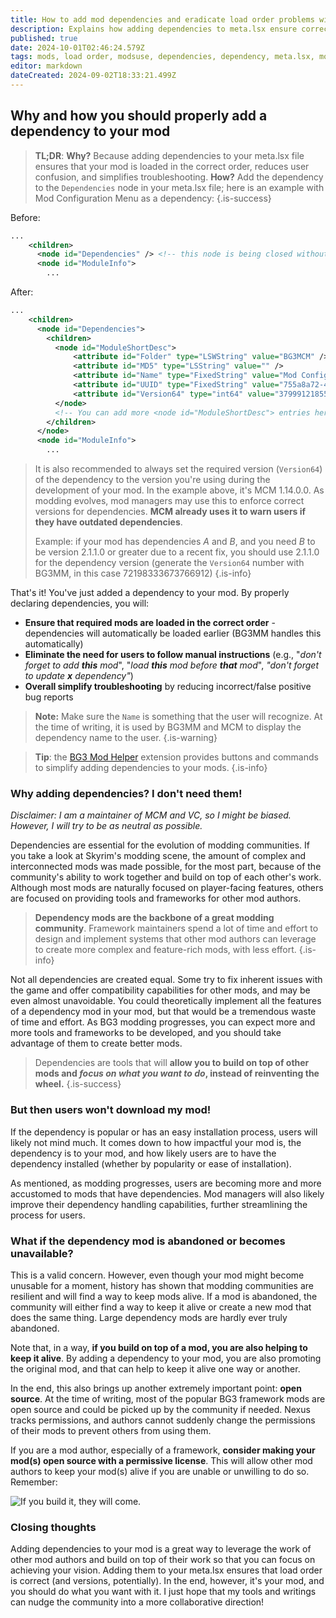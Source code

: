 ```yaml
---
title: How to add mod dependencies and eradicate load order problems with your mods
description: Explains how adding dependencies to meta.lsx ensure correct loading order, reduce user confusion, and simplify troubleshooting. The guide also addresses common concerns about dependencies, such as user reluctance and abandoned mods.
published: true
date: 2024-10-01T02:46:24.579Z
tags: mods, load order, modsuse, dependencies, dependency, meta.lsx, mod dependency, deps
editor: markdown
dateCreated: 2024-09-02T18:33:21.499Z
---
```


## Why and how you should properly add a dependency to your mod

> **TL;DR**:
> **Why?** Because adding dependencies to your meta.lsx file ensures that your mod is loaded in the correct order, reduces user confusion, and simplifies troubleshooting.
> **How?** Add the dependency to the `Dependencies` node in your meta.lsx file; here is an example with Mod Configuration Menu as a dependency:
> {.is-success}

Before:
```xml
...
    <children>
      <node id="Dependencies" /> <!-- this node is being closed without any children -->
      <node id="ModuleInfo">
        ...
```

After:
```xml
...
    <children>
      <node id="Dependencies">
        <children>
          <node id="ModuleShortDesc">
              <attribute id="Folder" type="LSWString" value="BG3MCM" />
              <attribute id="MD5" type="LSString" value="" />
              <attribute id="Name" type="FixedString" value="Mod Configuration Menu" />
              <attribute id="UUID" type="FixedString" value="755a8a72-407f-4f0d-9a33-274ac0f0b53d" />
              <attribute id="Version64" type="int64" value="37999121855938560" />
          </node>
          <!-- You can add more <node id="ModuleShortDesc"> entries here for additional dependencies, if needed -->
        </children>
      </node>
      <node id="ModuleInfo">
        ...
```

> It is also recommended to always set the required version (`Version64`) of the dependency to the version you're using during the development of your mod. In the example above, it's MCM 1.14.0.0.
> As modding evolves, mod managers may use this to enforce correct versions for dependencies. **MCM already uses it to warn users if they have outdated dependencies**.
>
> Example: if your mod has dependencies *A* and *B*, and you need *B* to be version 2.1.1.0 or greater due to a recent fix, you should use 2.1.1.0 for the dependency version (generate the `Version64` number with BG3MM, in this case 72198333673766912)
{.is-info}

That's it! You've just added a dependency to your mod. By properly declaring dependencies, you will:

- **Ensure that required mods are loaded in the correct order** - dependencies will automatically be loaded earlier (BG3MM handles this automatically)
- **Eliminate the need for users to follow manual instructions** (e.g., "*don't forget to add **this** mod*", "*load **this** mod before **that** mod*", *"don't forget to update **x** dependency"*)
- **Overall simplify troubleshooting** by reducing incorrect/false positive bug reports

> **Note:** Make sure the `Name` is something that the user will recognize. At the time of writing, it is used by BG3MM and MCM to display the dependency name to the user.
> {.is-warning}

> **Tip**: the [BG3 Mod Helper](https://marketplace.visualstudio.com/items?itemName=ghostboats.bg3-mod-helper) extension provides buttons and commands to simplify adding dependencies to your mods.
> {.is-info}

### Why adding dependencies? I don't need them!

*Disclaimer: I am a maintainer of MCM and VC, so I might be biased. However, I will try to be as neutral as possible.*

Dependencies are essential for the evolution of modding communities. If you take a look at Skyrim's modding scene, the amount of complex and interconnected mods was made possible, for the most part, because of the community's ability to work together and build on top of each other's work. Although most mods are naturally focused on player-facing features, others are focused on providing tools and frameworks for other mod authors. 

> **Dependency mods are the backbone of a great modding community**.
> Framework maintainers spend a lot of time and effort to design and implement systems that other mod authors can leverage to create more complex and feature-rich mods, with less effort.
{.is-info}

Not all dependencies are created equal. Some try to fix inherent issues with the game and offer compatibility capabilities for other mods, and may be even almost unavoidable. You could theoretically implement all the features of a dependency mod in your mod, but that would be a tremendous waste of time and effort. As BG3 modding progresses, you can expect more and more tools and frameworks to be developed, and you should take advantage of them to create better mods.

> Dependencies are tools that will **allow you to build on top of other mods and *focus on what you want to do*, instead of reinventing the wheel.**
{.is-success}

### But then users won't download my mod!

If the dependency is popular or has an easy installation process, users will likely not mind much. It comes down to how impactful your mod is, the dependency is to your mod, and how likely users are to have the dependency installed (whether by popularity or ease of installation).

As mentioned, as modding progresses, users are becoming more and more accustomed to mods that have dependencies. Mod managers will also likely improve their dependency handling capabilities, further streamlining the process for users.

### What if the dependency mod is abandoned or becomes unavailable?

This is a valid concern. However, even though your mod might become unusable for a moment, history has shown that modding communities are resilient and will find a way to keep mods alive. If a mod is abandoned, the community will either find a way to keep it alive or create a new mod that does the same thing. Large dependency mods are hardly ever truly abandoned.

Note that, in a way, **if you build on top of a mod, you are also helping to keep it alive**. By adding a dependency to your mod, you are also promoting the original mod, and that can help to keep it alive one way or another.

In the end, this also brings up another extremely important point: **open source**.  At the time of writing, most of the popular BG3 framework mods are open source and could be picked up by the community if needed. Nexus tracks permissions, and authors cannot suddenly change the permissions of their mods to prevent others from using them. 

If you are a mod author, especially of a framework, **consider making your mod(s) open source with a permissive license**. This will allow other mod authors to keep your mod(s) alive if you are unable or unwilling to do so. Remember:

![If you build it, they will come.](https://i.imgur.com/XlpxKYX.gif)

### Closing thoughts

Adding dependencies to your mod is a great way to leverage the work of other mod authors and build on top of their work so that you can focus on achieving your vision. Adding them to your meta.lsx ensures that load order is correct (and versions, potentially).
In the end, however, it's your mod, and you should do what you want with it. I just hope that my tools and writings can nudge the community into a more collaborative direction!
